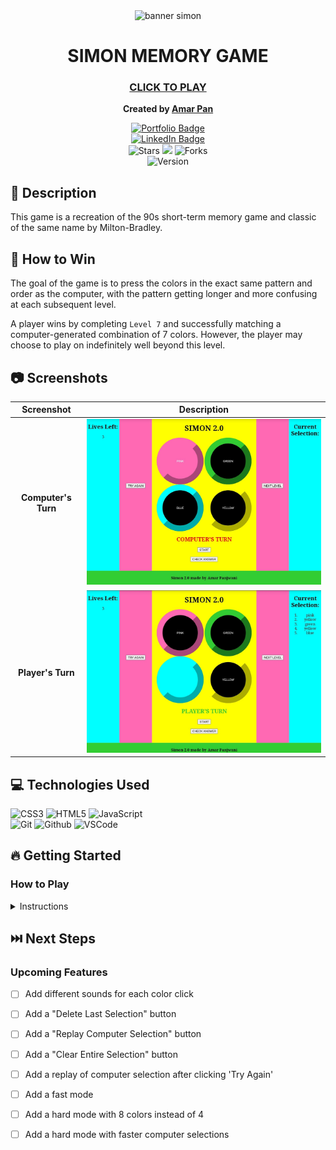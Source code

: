 <div align="center" id="banner">
   <img width="502" alt="banner simon" src="https://user-images.githubusercontent.com/101842750/162448581-4f688418-9c51-43e6-b607-9745eb86cb53.png">
   </h1>
</div>

<div align="center" id="header">
   
# SIMON MEMORY GAME
### [CLICK TO PLAY](https://profpan396.github.io/simon-memory-game)
**Created by [Amar Pan](https://www.linkedin.com/in/profpan396/)** 
     
</div>
  
<div align="center" id="socialbuttons">

  [![Portfolio Badge](https://img.shields.io/badge/-profpan396.github.io-magenta?style=flat&logo=Blackberry&logoColor=black)](https://profpan396.github.io)
  <br>
  [![LinkedIn Badge](https://img.shields.io/badge/-@profpan396-blue?style=flat&logo=Linkedin&logoColor=black)](https://www.linkedin.com/in/profpan396/)
  <br>
  ![Stars](https://img.shields.io/github/stars/profpan396/simon-memory-game?style=social)
  ![](https://visitor-badge.laobi.icu/badge?page_id=profpan396.simon-memory-game)
  ![Forks](https://img.shields.io/github/forks/profpan396/simon-memory-game?style=social)
  <br>
  ![Version](https://img.shields.io/badge/version-2.0-gold)

</div>
 
## 📝 Description
This game is a recreation of the 90s short-term memory game and classic of the same name by Milton-Bradley. 

## :dart: How to Win
The goal of the game is to press the colors in the exact same pattern and order as the computer, with the pattern getting longer and more confusing at each subsequent level. 

A player wins by completing `Level 7` and successfully matching a computer-generated combination of 7 colors. However, the player may choose to play on indefinitely well beyond this level. 

## :camera: Screenshots
| Screenshot | Description |
|:------------:|:------------:|
|**Computer's Turn**| <img src="/images/screenshotComputersTurn.jpg" width="600">  
|**Player's Turn**| <img src="/images/screenshotPlayersTurn.jpg" width="600"> 

## 💻 Technologies Used
 
![CSS3](https://img.shields.io/badge/-CSS_Grid-05122A?style=flat&logo=css3) 
![HTML5](https://img.shields.io/badge/-HTML5-05122A?style=flat&logo=html5)
![JavaScript](https://img.shields.io/badge/-JavaScript-05122A?style=flat&logo=javascript)  
![Git](https://img.shields.io/badge/-Git-05122A?style=flat&logo=git)
![Github](https://img.shields.io/badge/-GitHub-05122A?style=flat&logo=github)
![VSCode](https://img.shields.io/badge/-VS_Code-05122A?style=flat&logo=visualstudio)

## :fire: Getting Started

### How to Play

<details>
<summary>Instructions</summary>

1. Press the `START` button.
2. The computer will choose its first color. Pay attention or you might miss it!
3. Choose the same pattern as the computer by clicking directly on the appropriate circles. Your selection will appear as steps in the right corner for your reference.
4. When finished, press `CHECK ANSWER` to see if your selection was correct or not. A corresponding status message will appear. 
5. If correct, press `NEXT LEVEL`, and the process will repeat, but with another added color this time.
6. If incorrect, press `TRY AGAIN` to use a life, reinput your selection, and press `CHECK ANSWER` again.
7. When a player has 0 lives left and chooses incorrectly, a `GAME OVER` message is shown. 
8. To start-over with one color choice and 3 lives, press the `START` button again. 
 
</details>



## ⏭️ Next Steps

### Upcoming Features

- [ ] Add different sounds for each color click
 
- [ ] Add a "Delete Last Selection" button
 
- [ ] Add a "Replay Computer Selection" button
 
- [ ] Add a "Clear Entire Selection" button
 
- [ ] Add a replay of computer selection after clicking 'Try Again'
 
- [ ] Add a fast mode
 
- [ ] Add a hard mode with 8 colors instead of 4
 
- [ ] Add a hard mode with faster computer selections

</details>



